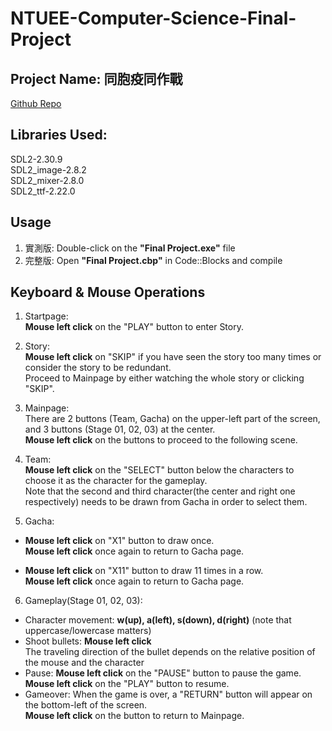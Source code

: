 # NTUEE-Computer-Science-Final-Project

## Project Name: 同胞疫同作戰
[Github Repo](https://github.com/bensonhsieh2006/NTUEE-Computer-Science-Final-Project)

## Libraries Used:
  SDL2-2.30.9 \
  SDL2_image-2.8.2 \
  SDL2_mixer-2.8.0 \
  SDL2_ttf-2.22.0

## Usage
1. 實測版: Double-click on the **"Final Project.exe"** file
2. 完整版: Open **"Final Project.cbp"** in Code::Blocks and compile

## Keyboard & Mouse Operations
1. Startpage: \
  **Mouse left click** on the "PLAY" button to enter Story. 


2. Story: \
  **Mouse left click** on "SKIP" if you have seen the story too many times or consider the story to be redundant. \
   Proceed to Mainpage by either watching the whole story or clicking "SKIP". 


3. Mainpage: \
  There are 2 buttons (Team, Gacha) on the upper-left part of the screen, and 3 buttons (Stage 01, 02, 03) at the center. \
  **Mouse left click** on the buttons to proceed to the following scene.


4. Team: \
  **Mouse left click** on the "SELECT" button below the characters to choose it as the character for the gameplay. \
  Note that the second and third character(the center and right one respectively) needs to be drawn from Gacha in order to select them.


5. Gacha:
  - **Mouse left click** on "X1" button to draw once. \
    **Mouse left click** once again to return to Gacha page.

  - **Mouse left click** on "X11" button to draw 11 times in a row. \
    **Mouse left click** once again to return to Gacha page.


6. Gameplay(Stage 01, 02, 03):
  - Character movement: **w(up), a(left), s(down), d(right)** (note that uppercase/lowercase matters) 
  - Shoot bullets:      **Mouse left click** \
                        The traveling direction of the bullet depends on the relative position of the mouse and the character 
  - Pause:              **Mouse left click** on the "PAUSE" button to pause the game. \
                        **Mouse left click** on the "PLAY" button to resume. 
  - Gameover:           When the game is over, a "RETURN" button will appear on the bottom-left of the screen. \
                        **Mouse left click** on the button to return to Mainpage. 